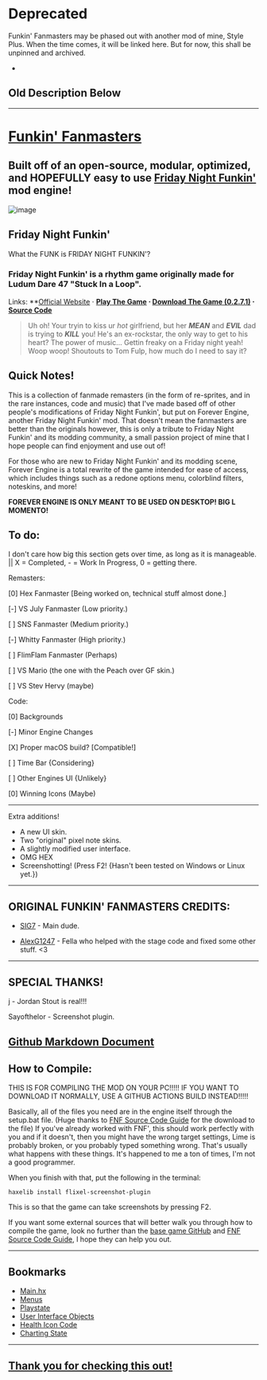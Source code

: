 # Deprecated
Funkin' Fanmasters may be phased out with another mod of mine, Style Plus. When the time comes, it will be linked here.
But for now, this shall be unpinned and archived.

-

## Old Description Below
_____________________

# [Funkin' Fanmasters](https://github.com/SIG7Pro/FunkinFanmasters)
Built off of an open-source, modular, optimized, and HOPEFULLY easy to use [Friday Night Funkin'](https://www.newgrounds.com/portal/view/770371) mod engine!
----------------------------------------------

![image](https://media.discordapp.net/attachments/1002371267082584136/1079868774473281717/image.png?width=459&height=235)


## Friday Night Funkin'
What the FUNK is FRIDAY NIGHT FUNKIN'?

### Friday Night Funkin' is a rhythm game originally made for Ludum Dare 47 "Stuck In a Loop".

Links: **[Official Website](https://www.funkin.me) ⋅  **[Play The Game](https://www.newgrounds.com/portal/view/770371) ⋅  [Download The Game (0.2.7.1)](https://ninja-muffin24.itch.io/funkin) ⋅ [Source Code](https://github.com/FunkinCrew/Funkin)**
> Uh oh! Your tryin to kiss ur _hot_ girlfriend, but her **_MEAN_** and **_EVIL_** dad is trying to **_KILL_** you! He's an ex-rockstar, the only way to get to his heart? The power of music... 
> Gettin freaky on a Friday night yeah!
> Woop woop!
> Shoutouts to Tom Fulp, how much do I need to say it?

Quick Notes!
----------------------------------------------
This is a collection of fanmade remasters (in the form of re-sprites, and in the rare instances, code and music) that I've made based off of other people's modifications of Friday Night Funkin', but put on Forever Engine, another Friday Night Funkin' mod. That doesn't mean the fanmasters are better than the originals however, this is only a tribute to Friday Night Funkin' and its modding community, a small passion project of mine that I hope people can find enjoyment and use out of!


For those who are new to Friday Night Funkin' and its modding scene, Forever Engine is a total rewrite of the game intended for ease of access, which includes things such as a redone options menu, colorblind filters, noteskins, and more!

**FOREVER ENGINE IS ONLY MEANT TO BE USED ON DESKTOP! BIG L MOMENTO!**


To do:
----------------------------------------------
I don't care how big this section gets over time, as long as it is manageable. || X = Completed, - = Work In Progress, 0 = getting there.

Remasters:

[0] Hex Fanmaster [Being worked on, technical stuff almost done.]

[-] VS July Fanmaster (Low priority.)

[ ] SNS Fanmaster (Medium priority.)

[-] Whitty Fanmaster (High priority.)

[ ] FlimFlam Fanmaster (Perhaps)

[ ] VS Mario (the one with the Peach over GF skin.)

[ ] VS Stev Hervy (maybe)



Code:

[0] Backgrounds

[-] Minor Engine Changes

[X] Proper macOS build? [Compatible!]

[ ] Time Bar {Considering}

[ ] Other Engines UI {Unlikely}

[0] Winning Icons (Maybe)

----------------------------------------------

Extra additions!
- A new UI skin.
- Two "original" pixel note skins.
- A slightly modified user interface.
- OMG HEX
- Screenshotting! (Press F2! {Hasn't been tested on Windows or Linux yet.})


----------------------------------------------
ORIGINAL FUNKIN' FANMASTERS CREDITS:
----------------------------------------------
- [SIG7](https://resite.link/SIG7) - Main dude.

- [AlexG1247](https://www.youtube.com/channel/UC2j8aQzjiv4qiwNF8qzmLNA) - Fella who helped with the stage code and fixed some other stuff. <3

----------------------------------------------
SPECIAL THANKS!
----------------------------------------------
[j](https://github.com/j) - Jordan Stout is real!!!

Sayofthelor - Screenshot plugin.

[Github Markdown Document](https://docs.github.com/en/get-started/writing-on-github/getting-started-with-writing-and-formatting-on-github/basic-writing-and-formatting-syntax)
----------------------------------------------
How to Compile:
----------------------------------------------

THIS IS FOR COMPILING THE MOD ON YOUR PC!!!!! IF YOU WANT TO DOWNLOAD IT NORMALLY, USE A GITHUB ACTIONS BUILD INSTEAD!!!!!

Basically, all of the files you need are in the engine itself through the setup.bat file. (Huge thanks to [FNF Source Code Guide](https://gamebanana.com/tuts/13798) for the download to the file) If you've already worked with FNF', this should work perfectly with you and if it doesn't, then you might have the wrong target settings, Lime is probably broken, or you probably typed something wrong. That's usually what happens with these things. It's happened to me a ton of times, I'm not a good programmer.

When you finish with that, put the following in the terminal:
```
haxelib install flixel-screenshot-plugin
```
This is so that the game can take screenshots by pressing F2.

If you want some external sources that will better walk you through how to compile the game, look no further than the [base game GitHub](https://github.com/FunkinCrew/Funkin) and [FNF Source Code Guide](https://gamebanana.com/tuts/13798), I hope they can help you out.

----------------------------------------------
Bookmarks
----------------------------------------------
- [Main.hx](source/Main.hx)
- [Menus](source/meta/state/menus)
- [Playstate](source/meta/state/PlayState.hx)
- [User Interface Objects](source/gameObjects/userInterface/)
- [Health Icon Code](source/gameObjects/userInterface/HealthIcon.hx)
- [Charting State](source/meta/state/charting/ChartingState.hx)



----------------------------------------------
[Thank you for checking this out!](https://discord.gg/v6yvDv9TQ7)
----------------------------------------------
